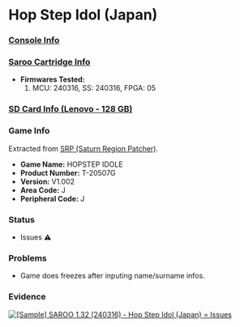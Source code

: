# Hop Step Idol (Japan)

### [Console Info](../../../../Info/Consoles/VA13/README.md)

### [Saroo Cartridge Info](../../../../Info/Cartridges/RetroGameParadiseStore/1.32F/README.md)

- <b>Firmwares Tested:</b>
  1. MCU: 240316, SS: 240316, FPGA: 05

### [SD Card Info (Lenovo - 128 GB)](../../../../Info/SdCards/Lenovo/128GB/README.md)

### Game Info

Extracted from [SRP (Saturn Region Patcher)](https://segaxtreme.net/resources/saturn-region-patcher.81/download).

- <b>Game Name:</b> HOPSTEP IDOLE
- <b>Product Number:</b> T-20507G
- <b>Version:</b> V1.002
- <b>Area Code:</b> J
- <b>Peripheral Code:</b> J

### Status

- Issues :warning:

### Problems

- Game does freezes after inputing name/surname infos.

### Evidence

[![[Sample] SAROO 1.32 (240316) - Hop Step Idol (Japan) = Issues](https://img.youtube.com/vi/iU1h2TUz9zM/0.jpg)](https://www.youtube.com/watch?v=iU1h2TUz9zM)
